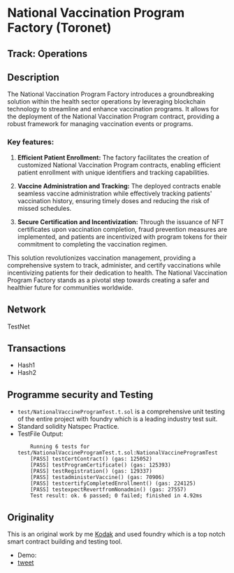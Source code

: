 # National Vaccination Program Factory (Toronet)
## Track: Operations
##  Description
The National Vaccination Program Factory introduces a groundbreaking solution within the health sector operations by leveraging blockchain technology to streamline and enhance vaccination programs. It allows for the deployment of the National Vaccination Program contract, providing a robust framework for managing vaccination events or programs.
### Key features:
1. **Efficient Patient Enrollment:** The factory facilitates the creation of customized National Vaccination Program contracts, enabling efficient patient enrollment with unique identifiers and tracking capabilities.

2. **Vaccine Administration and Tracking:** The deployed contracts enable seamless vaccine administration while effectively tracking patients' vaccination history, ensuring timely doses and reducing the risk of missed schedules.

3. **Secure Certification and Incentivization:** Through the issuance of NFT certificates upon vaccination completion, fraud prevention measures are implemented, and patients are incentivized with program tokens for their commitment to completing the vaccination regimen.

This solution revolutionizes vaccination management, providing a comprehensive system to track, administer, and certify vaccinations while incentivizing patients for their dedication to health. The National Vaccination Program Factory stands as a pivotal step towards creating a safer and healthier future for communities worldwide.

## Network
TestNet
## Transactions
- Hash1
- Hash2
## Programme security and Testing
- `test/NationalVaccineProgramTest.t.sol` is a comprehensive unit testing of the entire project with foundry which is a leading industry test suit.
- Standard solidity Natspec Practice.
- TestFile Output:
    ```
        Running 6 tests for test/NationalVaccineProgramTest.t.sol:NationalVaccineProgramTest
        [PASS] testCertContract() (gas: 125052)
        [PASS] testProgramCertificate() (gas: 125393)
        [PASS] testRegistration() (gas: 129337)
        [PASS] testadministerVaccine() (gas: 70906)
        [PASS] testcertifyCompletedEnrollment() (gas: 224125)
        [PASS] testexpectRevertfromNonadmin() (gas: 27557)
        Test result: ok. 6 passed; 0 failed; finished in 4.92ms

    ```

## Originality
This is an original work by me [Kodak](https://www.twitter.com/Kodak_Rome) and used foundry which is a top notch smart contract building and testing tool.
- Demo: 
- [tweet](https://twitter.com/Kodak_Rome/status/1726721730939605348?t=AXcTf_immI3MnQOPCQGnsw&s=19)